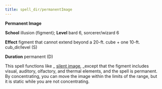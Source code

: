 ```yaml
---
title: spell_dir/permanentImage
---
```

 **Permanent Image**

**School** illusion (figment); **Level** bard 6, sorcerer/wizard 6

**Effect** figment that cannot extend beyond a 20-ft. cube + one 10-ft. cub_dir/level (S)

**Duration** permanent (D)

This spell functions like _ [silent image](silentImage#_silent-image), _except that the figment includes visual, auditory, olfactory, and thermal elements, and the spell is permanent. By concentrating, you can move the image within the limits of the range, but it is static while you are not concentrating.

